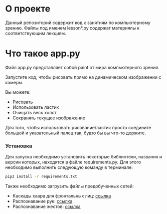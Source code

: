 # О проекте

Данный репозиторий содержит код к занятиям по компьютерному зрению.
Файлы под именем lesson*.py содержат материялы к соответствующим лекциям.

# Что такое app.py
Файл app.py представляет собой paint от мира компьютерного зрения.

Запустите код, чтобы рисовать прямо на динамическом изображении с камеры.

Вы можете:
* Рисовать
* Использовать ластик
* Очищать весь холст
* Сохранять текущее изображение

Для того, чтобы использовать рисование/ластик просто соедините большой и указательный палец так, будто бы вы что-то держите.

### Установка

Для запуска необходимо установить некоторые библиотеки, названия и версии которых, находятся в файле requirements.py.
Для этого необходимо выполнить следующую команду в терминале:

```bash
pip3 install -r requirements.txt
```

Также необходимо загрузить файлы предобученных сетей:

* Каскады хаара для фронтальных лиц: <a href=https://github.com/opencv/opencv/blob/master/data/haarcascades/haarcascade_frontalface_default.xml>ссылка</a>
* Распознавание рук: <a href=https://storage.googleapis.com/mediapipe-models/hand_landmarker/hand_landmarker/float16/latest/hand_landmarker.task>ссылка</a>
* Распознавание жестов: <a href=https://storage.googleapis.com/mediapipe-models/gesture_recognizer/gesture_recognizer/float16/latest/gesture_recognizer.task>ссылка</a>